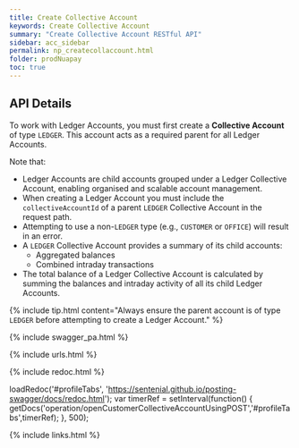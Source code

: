 ```yaml
---
title: Create Collective Account
keywords: Create Collective Account
summary: "Create Collective Account RESTful API"
sidebar: acc_sidebar
permalink: np_createcollaccount.html
folder: prodNuapay
toc: true
---
```


## API Details

To work with Ledger Accounts, you must first create a **Collective Account** of type `LEDGER`. This account acts as a required parent for all Ledger Accounts.

Note that:

* Ledger Accounts are child accounts grouped under a Ledger Collective Account, enabling organised and scalable account management.
* When creating a Ledger Account you must include the `collectiveAccountId` of a parent `LEDGER` Collective Account in the request path.
* Attempting to use a non-`LEDGER` type (e.g., `CUSTOMER` or `OFFICE`) will result in an error.
* A `LEDGER` Collective Account provides a summary of its child accounts:
  - Aggregated balances
  - Combined intraday transactions
* The total balance of a Ledger Collective Account is calculated by summing the balances and intraday activity of all its child Ledger Accounts.

{% include tip.html content="Always ensure the parent account is of type `LEDGER` before attempting to create a Ledger Account." %}




{% include swagger_pa.html %}

{% include urls.html %}


<ul id="profileTabs" class="nav nav-tabs">


</ul>

{% include redoc.html %}

loadRedoc('#profileTabs', 'https://sentenial.github.io/posting-swagger/docs/redoc.html');
var timerRef = setInterval(function() { getDocs('operation/openCustomerCollectiveAccountUsingPOST','#profileTabs',timerRef); }, 500);


</script>


<div id="mydiv"></div>
</div>
</div>
{% include links.html %}
